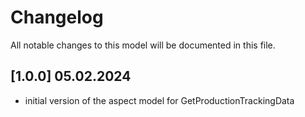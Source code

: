 # Changelog

All notable changes to this model will be documented in this file.

## [1.0.0] 05.02.2024

- initial version of the aspect model for GetProductionTrackingData
